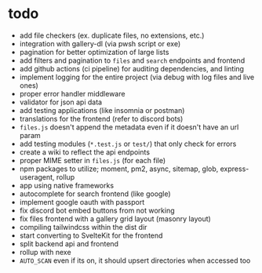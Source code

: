 # todo

- add file checkers (ex. duplicate files, no extensions, etc.)
- integration with gallery-dl (via pwsh script or exe)
- pagination for better optimization of large lists
- add filters and pagination to `files` and `search` endpoints and frontend
- add github actions (ci pipeline) for auditing dependencies, and linting
- implement logging for the entire project (via debug with log files and live ones)
- proper error handler middleware
- validator for json api data
- add testing applications (like insomnia or postman)
- translations for the frontend (refer to discord bots)
- `files.js` doesn't append the metadata even if it doesn't have an url param
- add testing modules (`*.test.js` or `test/`) that only check for errors
- create a wiki to reflect the api endpoints
- proper MIME setter in `files.js` (for each file)
- npm packages to utilize; moment, pm2, async, sitemap, glob, express-useragent, rollup
- app using native frameworks
- autocomplete for search frontend (like google)
- implement google oauth with passport
- fix discord bot embed buttons from not working
- fix files frontend with a gallery grid layout (masonry layout)
- compiling tailwindcss within the dist dir
- start converting to SvelteKit for the frontend
- split backend api and frontend
- rollup with nexe
- `AUTO_SCAN` even if its on, it should upsert directories when accessed too
